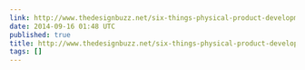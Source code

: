 ```yaml
---
link: http://www.thedesignbuzz.net/six-things-physical-product-development-taught-me-about-experience-design/
date: 2014-09-16 01:48 UTC
published: true
title: http://www.thedesignbuzz.net/six-things-physical-product-development-taught-me-about-experience-design/
tags: []
---
```



